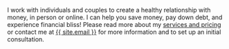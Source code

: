 I work with individuals and couples to create a healthy relationship with money, in person or online. I can help you save money, pay down debt, and experience financial bliss! Please read more about my <a href="{{ site.url }}/services.html">services and pricing</a> or contact me at <a href="mailto:{{ site.email }}" target="">{{ site.email }}</a> for more information and to set up an initial consultation.